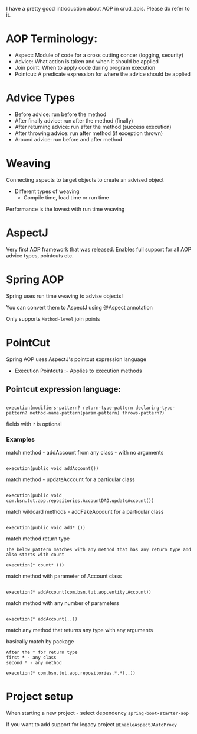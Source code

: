 
I have a pretty good introduction about AOP in crud_apis. Please do refer to it.

# AOP Terminology:

- Aspect: Module of code for a cross cutting concer (logging, security)
- Advice: What action is taken and when it should be applied
- Join point: When to apply code during program execution
- Pointcut: A predicate expression for where the advice should be applied

# Advice Types

- Before advice: run before the method
- After finally advice: run after the method (finally)
- After returning advice: run after the method (success execution)
- After throwing advice: run after method (if exception thrown)
- Around advice: run before and after method

# Weaving

Connecting aspects to target objects to create an advised object

- Different types of weaving
    - Compile time, load time or run time

Performance is the lowest with run time weaving

# AspectJ

Very first AOP framework that was released. Enables full support for all AOP advice types, pointcuts etc.

# Spring AOP

Spring uses run time weaving to advise objects!

You can convert them to AspectJ using @Aspect annotation

Only supports `Method-level` join points

# PointCut

Spring AOP uses AspectJ's pointcut expression language

- Execution Pointcuts :- Applies to execution methods

## Pointcut expression language:

```

execution(modifiers-pattern? return-type-pattern declaring-type-pattern? method-name-pattern(param-pattern) throws-pattern?)

```

fields with `?` is optional

### Examples

match method - addAccount from any class - with no arguments
```

execution(public void addAccount())

```

match method - updateAccount for a particular class

```

execution(public void com.bsn.tut.aop.repositories.AccountDAO.updateAccount())

```

match wildcard methods - addFakeAccount for a particular class

```

execution(public void add* ())

```

match method return type

```
The below pattern matches with any method that has any return type and also starts with count

execution(* count* ())

```

match method with parameter of Account class

```

execution(* addAccount(com.bsn.tut.aop.entity.Account))

```

match method with any number of parameters

```

execution(* addAccount(..))

```

match any method that returns any type with any arguments 

basically match by package

```
After the * for return type
first * - any class
second * - any method

execution(* com.bsn.tut.aop.repositories.*.*(..))

```

# Project setup

When starting a new project - select dependency `spring-boot-starter-aop`

If you want to add support for legacy project `@EnableAspectJAutoProxy`